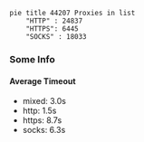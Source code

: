 
```mermaid
pie title 44207 Proxies in list
    "HTTP" : 24837
    "HTTPS": 6445
    "SOCKS" : 18033
```

### Some Info
#### Average Timeout

- mixed: 3.0s
- http: 1.5s
- https: 8.7s
- socks: 6.3s